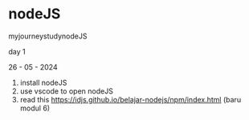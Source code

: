 # nodeJS
myjourneystudynodeJS


day 1 

26 - 05 - 2024


1. install nodeJS
2. use vscode to open nodeJS
3. read this https://idjs.github.io/belajar-nodejs/npm/index.html (baru modul 6)
